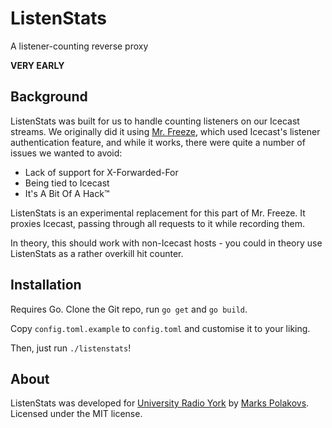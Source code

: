 # ListenStats

A listener-counting reverse proxy

**VERY EARLY**

## Background

ListenStats was built for us to handle counting listeners on our Icecast streams. We originally did it using [Mr. Freeze](https://github.com/UniversityRadioYork/mr_freeze), which used Icecast's listener authentication feature, and while it works, there were quite a number of issues we wanted to avoid:

* Lack of support for X-Forwarded-For
* Being tied to Icecast
* It's A Bit Of A Hack:tm:

ListenStats is an experimental replacement for this part of Mr. Freeze. It proxies Icecast, passing through all requests to it while recording them.

In theory, this should work with non-Icecast hosts - you could in theory use ListenStats as a rather overkill hit counter.

## Installation

Requires Go. Clone the Git repo, run `go get` and `go build`.

Copy `config.toml.example` to `config.toml` and customise it to your liking.

Then, just run `./listenstats`!

## About

ListenStats was developed for [University Radio York](https://github.com/UniversityRadioYork) by [Marks Polakovs](https://github.com/markspolakovs). Licensed under the MIT license.
